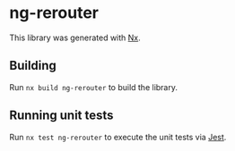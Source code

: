 # ng-rerouter

This library was generated with [Nx](https://nx.dev).

## Building

Run `nx build ng-rerouter` to build the library.

## Running unit tests

Run `nx test ng-rerouter` to execute the unit tests via [Jest](https://jestjs.io).

